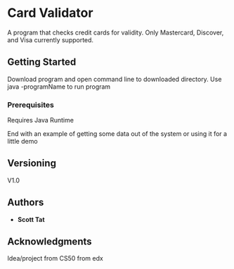 
# Card Validator
A program that checks credit cards for validity. Only Mastercard, Discover, and Visa currently supported.


## Getting Started
Download program and open command line to downloaded directory. Use java -programName to run program

### Prerequisites

Requires Java Runtime


End with an example of getting some data out of the system or using it for a little demo





## Versioning
V1.0


## Authors

* **Scott Tat** 



## Acknowledgments
Idea/project from CS50 from edx



